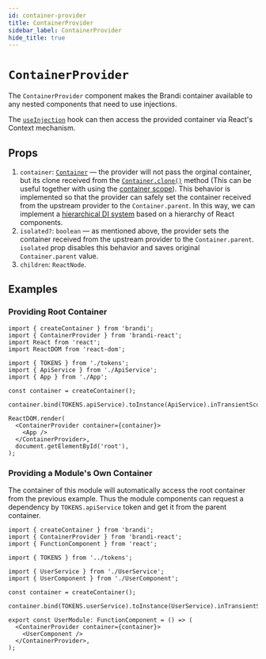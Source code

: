 ```yaml
---
id: container-provider
title: ContainerProvider
sidebar_label: ContainerProvider
hide_title: true
---
```


# `ContainerProvider`

The `ContainerProvider` component makes the Brandi container available to any nested components that need to use injections.

The [`useInjection`](./use-injection.md) hook can then access the provided container via React's Context mechanism.

## Props

1. `container`: [`Container`](../reference/container-api.md#container) — the provider will not pass the orginal container,
   but its clone received from the [`Container.clone()`](../reference/container-api.md#clone) method
   (This can be useful together with using the [container scope](../reference/binding-scopes.md#incontainerscope)).
   This behavior is implemented so that the provider can safely set the container
   received from the upstream provider to the `Container.parent`.
   In this way, we can implement a [hierarchical DI system](../reference/hierarchical-containers.md)
   based on a hierarchy of React components.
2. `isolated?`: `boolean` — as mentioned above, the provider sets the container
   received from the upstream provider to the `Container.parent`.
   `isolated` prop disables this behavior and saves original `Container.parent` value.
3. `children`: `ReactNode`.

## Examples

### Providing Root Container

```tsx
import { createContainer } from 'brandi';
import { ContainerProvider } from 'brandi-react';
import React from 'react';
import ReactDOM from 'react-dom';

import { TOKENS } from './tokens';
import { ApiService } from './ApiService';
import { App } from './App';

const container = createContainer();

container.bind(TOKENS.apiService).toInstance(ApiService).inTransientScope();

ReactDOM.render(
  <ContainerProvider container={container}>
    <App />
  </ContainerProvider>,
  document.getElementById('root'),
);
```

### Providing a Module's Own Container

The container of this module will automatically access the root container from the previous example.
Thus the module components can request a dependency by `TOKENS.apiService` token and get it from the parent container.

```tsx
import { createContainer } from 'brandi';
import { ContainerProvider } from 'brandi-react';
import { FunctionComponent } from 'react';

import { TOKENS } from '../tokens';

import { UserService } from './UserService';
import { UserComponent } from './UserComponent';

const container = createContainer();

container.bind(TOKENS.userService).toInstance(UserService).inTransientScope();

export const UserModule: FunctionComponent = () => (
  <ContainerProvider container={container}>
    <UserComponent />
  </ContainerProvider>,
);
```
